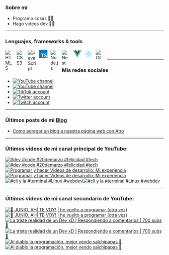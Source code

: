### Sobre mí
- Programo cosas 🧑‍💻
- Hago videos dev 🧑‍🏫

---
### Lenguajes, frameworks & tools

<img align="left" alt="HTML5" width="26px" src="https://cdn.jsdelivr.net/gh/devicons/devicon/icons/html5/html5-original.svg" style="padding-right:10px;" />
<img align="left" alt="CSS3" width="26px" src="https://cdn.jsdelivr.net/gh/devicons/devicon/icons/css3/css3-original.svg" style="padding-right:10px;" />
<img align="left" alt="JavaScript" width="26px" src="https://cdn.jsdelivr.net/gh/devicons/devicon/icons/javascript/javascript-original.svg" style="padding-right:10px;" />
<img align="left" alt="Typescript" width="26px" src="https://raw.githubusercontent.com/github/explore/80688e429a7d4ef2fca1e82350fe8e3517d3494d/topics/typescript/typescript.png" style="padding-right:10px;" />
<img align="left" alt="Node.js" width="26px" src="https://cdn.jsdelivr.net/gh/devicons/devicon/icons/nodejs/nodejs-original.svg" style="padding-right:10px;" />
<img align="left" alt="Nest" width="26px" src="https://avatars.githubusercontent.com/u/28507035?s=48&v=4" style="padding-right:10px;" />
<img align="left" alt="Vue" width="26px" src="https://raw.githubusercontent.com/github/explore/80688e429a7d4ef2fca1e82350fe8e3517d3494d/topics/vue/vue.png" style="padding-right:10px;" />
<img align="left" alt="React" width="26px" src="https://raw.githubusercontent.com/github/explore/80688e429a7d4ef2fca1e82350fe8e3517d3494d/topics/react/react.png" style="padding-right:10px;" />
<img align="left" alt="Git" width="26px" src="https://cdn.jsdelivr.net/gh/devicons/devicon/icons/git/git-original.svg" style="padding-right:10px;" />

<br>

---
### Mis redes sociales
 - [![YouTube channel](https://img.shields.io/youtube/channel/subscribers/UCRC7LM5vAZMxS8LSo0PKZng?style=social)](https://www.youtube.com/channel/UCRC7LM5vAZMxS8LSo0PKZng)
 - [![YouTube channel](https://img.shields.io/youtube/channel/subscribers/UCKMWXwHYoy920OFEN_BM5VQ?style=social)](https://www.youtube.com/@doneberdev)
 - [![TikTok account](https://img.shields.io/endpoint?logo=TikTok&style=social&url=https%3A%2F%2Fdoneber.dev%2Ftiktok-counter%2F)](https://www.tiktok.com/@doneberdev)
 - [![Twitter account](https://img.shields.io/twitter/follow/doneberdev?label=Followers&style=social)](https://twitter.com/doneberdev)
 - [![Twitch account](https://img.shields.io/twitch/status/doneberdev?style=social)](https://twitch.tv/doneberdev)
 
---
### Últimos posts de mi [Blog](https://doneber.dev/blog)

<!-- BLOG-POST-LIST:START -->
- [Como agregar un blog a nuestra página web con Atro](https://doneber.dev/blog/first-post/)
<!-- BLOG-POST-LIST:END -->
 
---
### Últimos videos de mi canal principal de YouTube:

<!-- BEGIN YOUTUBE-CARDS-FIRST -->
[![#dev #code #20demarzo #felicidad #tech](https://ytcards.demolab.com/?id=dN7uesqZAFo&title=%23dev+%23code+%2320demarzo+%23felicidad+%23tech&lang=en&timestamp=1710960162&background_color=%230f0f0f&title_color=%23ffffff&stats_color=%23dedede&max_title_lines=1&width=250&border_radius=5&duration=27 "#dev #code #20demarzo #felicidad #tech")](https://www.youtube.com/watch?v=dN7uesqZAFo#gh-dark-mode-only)[![#dev #code #20demarzo #felicidad #tech](https://ytcards.demolab.com/?id=dN7uesqZAFo&title=%23dev+%23code+%2320demarzo+%23felicidad+%23tech&lang=en&timestamp=1710960162&background_color=%230d1117&title_color=%23ffffff&stats_color=%23dedede&max_title_lines=1&width=250&border_radius=5&duration=27 "#dev #code #20demarzo #felicidad #tech")](https://www.youtube.com/watch?v=dN7uesqZAFo#gh-light-mode-only)
[![Programar y hacer Videos de desarrollo: Mi experiencia](https://ytcards.demolab.com/?id=ZS8YIceH68I&title=Programar+y+hacer+Videos+de+desarrollo%3A+Mi+experiencia&lang=en&timestamp=1707165785&background_color=%230f0f0f&title_color=%23ffffff&stats_color=%23dedede&max_title_lines=1&width=250&border_radius=5&duration=604 "Programar y hacer Videos de desarrollo: Mi experiencia")](https://www.youtube.com/watch?v=ZS8YIceH68I#gh-dark-mode-only)[![Programar y hacer Videos de desarrollo: Mi experiencia](https://ytcards.demolab.com/?id=ZS8YIceH68I&title=Programar+y+hacer+Videos+de+desarrollo%3A+Mi+experiencia&lang=en&timestamp=1707165785&background_color=%230d1117&title_color=%23ffffff&stats_color=%23dedede&max_title_lines=1&width=250&border_radius=5&duration=604 "Programar y hacer Videos de desarrollo: Mi experiencia")](https://www.youtube.com/watch?v=ZS8YIceH68I#gh-light-mode-only)
[![#cli y la #terminal #Linux #webdev](https://ytcards.demolab.com/?id=bCUtGyGSQ8c&title=%23cli+y+la+%23terminal+%23Linux+%23webdev&lang=en&timestamp=1705118475&background_color=%230f0f0f&title_color=%23ffffff&stats_color=%23dedede&max_title_lines=1&width=250&border_radius=5&duration=54 "#cli y la #terminal #Linux #webdev")](https://www.youtube.com/watch?v=bCUtGyGSQ8c#gh-dark-mode-only)[![#cli y la #terminal #Linux #webdev](https://ytcards.demolab.com/?id=bCUtGyGSQ8c&title=%23cli+y+la+%23terminal+%23Linux+%23webdev&lang=en&timestamp=1705118475&background_color=%230d1117&title_color=%23ffffff&stats_color=%23dedede&max_title_lines=1&width=250&border_radius=5&duration=54 "#cli y la #terminal #Linux #webdev")](https://www.youtube.com/watch?v=bCUtGyGSQ8c#gh-light-mode-only)
<!-- END YOUTUBE-CARDS-FIRST -->

---
### Últimos videos de mi canal secundario de YouTube:

<!-- BEGIN YOUTUBE-CARDS-SECOND -->
[![📅 JUNIO, AHÍ TE VOY! | he vuelto a programar (otra vez)](https://ytcards.demolab.com/?id=_ooaokY5euY&title=%F0%9F%93%85+JUNIO%2C+AH%C3%8D+TE+VOY%21+%7C+he+vuelto+a+programar+%28otra+vez%29&lang=en&timestamp=1717286415&background_color=%230f0f0f&title_color=%23ffffff&stats_color=%23dedede&max_title_lines=1&width=250&border_radius=5&duration=276 "📅 JUNIO, AHÍ TE VOY! | he vuelto a programar (otra vez)")](https://www.youtube.com/watch?v=_ooaokY5euY#gh-dark-mode-only)[![📅 JUNIO, AHÍ TE VOY! | he vuelto a programar (otra vez)](https://ytcards.demolab.com/?id=_ooaokY5euY&title=%F0%9F%93%85+JUNIO%2C+AH%C3%8D+TE+VOY%21+%7C+he+vuelto+a+programar+%28otra+vez%29&lang=en&timestamp=1717286415&background_color=%230d1117&title_color=%23ffffff&stats_color=%23dedede&max_title_lines=1&width=250&border_radius=5&duration=276 "📅 JUNIO, AHÍ TE VOY! | he vuelto a programar (otra vez)")](https://www.youtube.com/watch?v=_ooaokY5euY#gh-light-mode-only)
[![La triste realidad de un Dev xD | Respondiendo a comentarios | 700 subs 🥳](https://ytcards.demolab.com/?id=eXS0DY4i5NQ&title=La+triste+realidad+de+un+Dev+xD+%7C+Respondiendo+a+comentarios+%7C+700+subs+%F0%9F%A5%B3&lang=en&timestamp=1715198916&background_color=%230f0f0f&title_color=%23ffffff&stats_color=%23dedede&max_title_lines=1&width=250&border_radius=5&duration=796 "La triste realidad de un Dev xD | Respondiendo a comentarios | 700 subs 🥳")](https://www.youtube.com/watch?v=eXS0DY4i5NQ#gh-dark-mode-only)[![La triste realidad de un Dev xD | Respondiendo a comentarios | 700 subs 🥳](https://ytcards.demolab.com/?id=eXS0DY4i5NQ&title=La+triste+realidad+de+un+Dev+xD+%7C+Respondiendo+a+comentarios+%7C+700+subs+%F0%9F%A5%B3&lang=en&timestamp=1715198916&background_color=%230d1117&title_color=%23ffffff&stats_color=%23dedede&max_title_lines=1&width=250&border_radius=5&duration=796 "La triste realidad de un Dev xD | Respondiendo a comentarios | 700 subs 🥳")](https://www.youtube.com/watch?v=eXS0DY4i5NQ#gh-light-mode-only)
[![Al diablo la programación, mejor vendo salchipapas 🌭](https://ytcards.demolab.com/?id=Or_RxVN-raQ&title=Al+diablo+la+programaci%C3%B3n%2C+mejor+vendo+salchipapas+%F0%9F%8C%AD&lang=en&timestamp=1715113269&background_color=%230f0f0f&title_color=%23ffffff&stats_color=%23dedede&max_title_lines=1&width=250&border_radius=5&duration=382 "Al diablo la programación, mejor vendo salchipapas 🌭")](https://www.youtube.com/watch?v=Or_RxVN-raQ#gh-dark-mode-only)[![Al diablo la programación, mejor vendo salchipapas 🌭](https://ytcards.demolab.com/?id=Or_RxVN-raQ&title=Al+diablo+la+programaci%C3%B3n%2C+mejor+vendo+salchipapas+%F0%9F%8C%AD&lang=en&timestamp=1715113269&background_color=%230d1117&title_color=%23ffffff&stats_color=%23dedede&max_title_lines=1&width=250&border_radius=5&duration=382 "Al diablo la programación, mejor vendo salchipapas 🌭")](https://www.youtube.com/watch?v=Or_RxVN-raQ#gh-light-mode-only)
<!-- END YOUTUBE-CARDS-SECOND -->